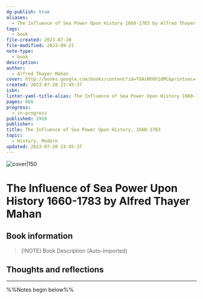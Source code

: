 ```yaml
---
dg-publish: true
aliases:
  - The Influence of Sea Power Upon History 1660-1783 by Alfred Thayer Mahan
tags:
  - book
file-created: 2023-07-20
file-modified: 2023-09-21
note-type:
  - book
description: 
author:
  - Alfred Thayer Mahan
cover: http://books.google.com/books/content?id=TdAsNh0h1dMC&printsec=frontcover&img=1&zoom=1&source=gbs_api
created: 2023-07-20 23:45:37
isbn: 
linter-yaml-title-alias: The Influence of Sea Power Upon History 1660-1783 by Alfred Thayer Mahan
pages: 666
progress:
  - in-progress
published: 1918
publisher: 
title: The Influence of Sea Power Upon History, 1660-1783
topic:
  - History, Modern
updated: 2023-07-20 23:45:37
---
```


![cover|150](http://books.google.com/books/content?id=TdAsNh0h1dMC&printsec=frontcover&img=1&zoom=1&source=gbs_api)

# The Influence of Sea Power Upon History 1660-1783 by Alfred Thayer Mahan

## Book information

> [!NOTE] Book Description (Auto-Imported)
>


## Thoughts and reflections

---
%%Notes begin below%%
